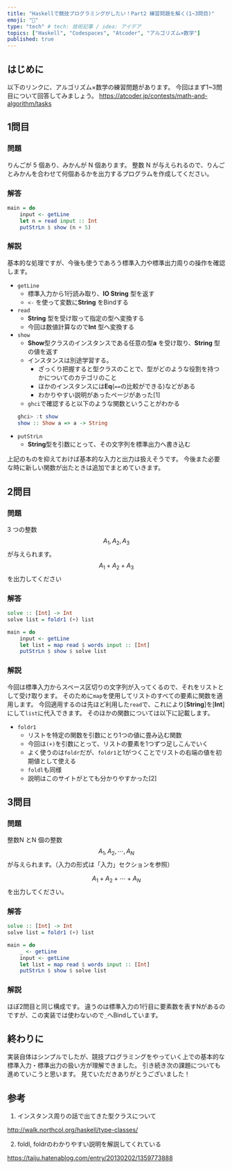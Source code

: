 ```yaml
---
title: "Haskellで競技プログラミングがしたい！Part2 練習問題を解く(1~3問目)"
emoji: "📑"
type: "tech" # tech: 技術記事 / idea: アイデア
topics: ["Haskell", "Codespaces", "Atcoder", "アルゴリズム×数学"]
published: true
---
```

## はじめに
以下のリンクに、アルゴリズム×数学の練習問題があります。
今回はまず1~3問目について回答してみましょう。
https://atcoder.jp/contests/math-and-algorithm/tasks

## 1問目

### 問題
りんごが 5 個あり、みかんが N 個あります。
整数 N が与えられるので、りんごとみかんを合わせて何個あるかを出力するプログラムを作成してください。

### 解答
```haskell
main = do
    input <- getLine
    let n = read input :: Int
    putStrLn $ show (n + 5)
```

### 解説
基本的な処理ですが、今後も使うであろう標準入力や標準出力周りの操作を確認します。
- `getLine`
    - 標準入力から1行読み取り、**IO String** 型を返す
    - `<-` を使って変数に**String** をBindする
- `read`
    - **String** 型を受け取って指定の型へ変換する
    - 今回は数値計算なので**Int** 型へ変換する
- `show`
    - **Show**型クラスのインスタンスである任意の型**a** を受け取り、**String** 型の値を返す
    - インスタンスは別途学習する。
        - ざっくり把握すると型クラスのことで、型がどのような役割を持つかについてのカテゴリのこと
        - ほかのインスタンスには**Eq**(`==`の比較ができる)などがある
        - わかりやすい説明があったページがあった[1]
    - `ghci`で確認すると以下のような関数ということがわかる
    ```haskell
    ghci> :t show
    show :: Show a => a -> String
    ```
- `putStrLn`
    - **String**型を引数にとって、その文字列を標準出力へ書き込む

上記のものを抑えておけば基本的な入力と出力は扱えそうです。
今後また必要な時に新しい関数が出たときは追加でまとめていきます。

## 2問目
### 問題
3 つの整数 
$${A_1,A_2,A_3}$$が与えられます。$${A_1+A_2+A_3}$$を出力してください
### 解答
```haskell
solve :: [Int] -> Int
solve list = foldr1 (+) list

main = do
    input <- getLine
    let list = map read $ words input :: [Int]
    putStrLn $ show $ solve list
```
### 解説
今回は標準入力からスペース区切りの文字列が入ってくるので、それをリストとして受け取ります。
そのために`map`を使用してリストのすべての要素に関数を適用します。
今回適用するのは先ほど利用した`read`で、これにより[**String**]を[**Int**] にして`list`に代入できます。
そのほかの関数については以下に記載します。
- `foldr1`
    - リストを特定の関数を引数にとり1つの値に畳み込む関数
    - 今回は`(+)`を引数にとって、リストの要素を1つずつ足しこんでいく
    - よく使うのは`foldr`だが、`foldr1`と1がつくことでリストの右端の値を初期値として使える
    - `foldl`も同様
    - 説明はこのサイトがとても分かりやすかった[2]

## 3問目

### 問題
整数N とN 個の整数 
$${A_1, A_2, ⋯, A_N}$$が与えられます。（入力の形式は「入力」セクションを参照）

$${A_1+A_2+⋯+A_N}$$を出力してください。
### 解答
```haskell
solve :: [Int] -> Int
solve list = foldr1 (+) list

main = do
    _ <- getLine
    input <- getLine
    let list = map read $ words input :: [Int]
    putStrLn $ show $ solve list
```
### 解説
ほぼ2問目と同じ構成です。
違うのは標準入力の1行目に要素数を表すNがあるのですが、この実装では使わないので`_`へBindしています。

## 終わりに
実装自体はシンプルでしたが、競技プログラミングをやっていく上での基本的な標準入力・標準出力の扱い方が理解できました。
引き続き次の課題についても進めていこうと思います。
見ていただきありがとうございました！

## 参考
1. インスタンス周りの話で出てきた型クラスについて

http://walk.northcol.org/haskell/type-classes/

2. foldl, foldrのわかりやすい説明を解説してくれている

https://taiju.hatenablog.com/entry/20130202/1359773888
